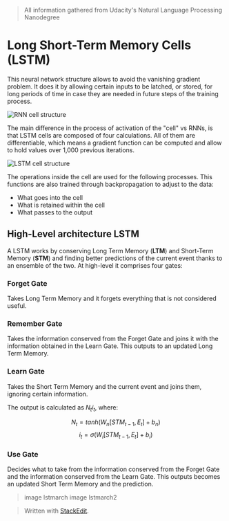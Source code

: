 > All information gathered from Udacity's Natural Language Processing Nanodegree

# Long Short-Term Memory Cells (LSTM)

This neural network structure allows to avoid the vanishing gradient problem. It does it by allowing certain inputs to be latched, or stored, for long periods of time in case they are needed in future steps of the training process.

![RNN cell structure](https://raw.githubusercontent.com/euphonie/study-notes/master/Computer%20Science/Theory/Natural%20Language%20Processing/RNNs/lstm1.png)

The main difference in the process of activation of the "cell" vs RNNs, is that LSTM cells are composed of four calculations. All of them are differentiable, which means a gradient function can be computed and allow to hold values over 1,000 previous iterations.

![LSTM cell structure](https://raw.githubusercontent.com/euphonie/study-notes/master/Computer%20Science/Theory/Natural%20Language%20Processing/RNNs/lstm2.png)

The operations inside the cell are used for the following processes. This functions are also trained through backpropagation to adjust to the data:
- What goes into the cell
- What is retained within the cell
- What passes to the output

## High-Level architecture LSTM

A LSTM works by conserving Long Term Memory (**LTM**) and Short-Term Memory (**STM**) and finding better predictions of the current event thanks to an ensemble of the two. At high-level it comprises four gates: 

### Forget Gate
Takes Long Term Memory and it forgets everything that is not considered useful.
### Remember Gate
Takes the information conserved from the Forget Gate and joins it with the information obtained in the Learn Gate. This outputs to an updated Long Term Memory.
### Learn Gate
Takes the Short Term Memory and the current event and joins them, ignoring certain information.

> 

The output is calculated as $N_ti_t$, where: 

$$
N_t = tanh(W_n[STM_{t-1}, E_t] + b_n)
$$
$$
i_t = \sigma(W_i[STM_{t-1}, E_t] + b_i)
$$


### Use Gate
Decides what to take from the information conserved from the Forget Gate and the information conserved from the Learn Gate. This outputs becomes an updated Short Term Memory and the prediction.

> image lstmarch
> image lstmarch2

> Written with [StackEdit](https://stackedit.io/).
<!--stackedit_data:
eyJoaXN0b3J5IjpbLTE1Nzg4NTI0NDYsLTExNjUyMDY0MCwxND
E2MzQzMTg5LDE3NDI4NDcwODEsMTkwMTUxNzMyNSwxNjEyNzMx
NjY5LDcxNDMyODUxNV19
-->
